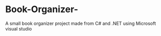 # Book-Organizer-
A small book organizer project made from C# and .NET using Microsoft visual studio
